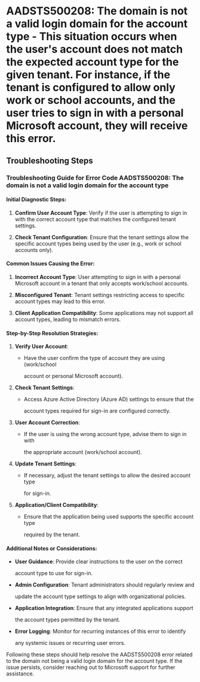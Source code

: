 # AADSTS500208: The domain is not a valid login domain for the account type - This situation occurs when the user's account does not match the expected account type for the given tenant. For instance, if the tenant is configured to allow only work or school accounts, and the user tries to sign in with a personal Microsoft account, they will receive this error.


## Troubleshooting Steps


### Troubleshooting Guide for Error Code AADSTS500208: The domain is not a valid login domain for the account type


#### Initial Diagnostic Steps:

1. **Confirm User Account Type**: Verify if the user is attempting to sign in
   with the correct account type that matches the configured tenant settings.

2. **Check Tenant Configuration**: Ensure that the tenant settings allow the
   specific account types being used by the user (e.g., work or school accounts
   only).


#### Common Issues Causing the Error:

1. **Incorrect Account Type**: User attempting to sign in with a personal
   Microsoft account in a tenant that only accepts work/school accounts.

2. **Misconfigured Tenant**: Tenant settings restricting access to specific
   account types may lead to this error.

3. **Client Application Compatibility**: Some applications may not support all
   account types, leading to mismatch errors.


#### Step-by-Step Resolution Strategies:

1. **Verify User Account**:
   * Have the user confirm the type of account they are using (work/school

     account or personal Microsoft account).

2. **Check Tenant Settings**:

   * Access Azure Active Directory (Azure AD) settings to ensure that the

     account types required for sign-in are configured correctly.

3. **User Account Correction**:

   * If the user is using the wrong account type, advise them to sign in with

     the appropriate account (work/school account).

4. **Update Tenant Settings**:

   * If necessary, adjust the tenant settings to allow the desired account type

     for sign-in.

5. **Application/Client Compatibility**:
   * Ensure that the application being used supports the specific account type

     required by the tenant.


#### Additional Notes or Considerations:


* **User Guidance**: Provide clear instructions to the user on the correct

  account type to use for sign-in.

* **Admin Configuration**: Tenant administrators should regularly review and

  update the account type settings to align with organizational policies.

* **Application Integration**: Ensure that any integrated applications support

  the account types permitted by the tenant.

* **Error Logging**: Monitor for recurring instances of this error to identify

  any systemic issues or recurring user errors.

Following these steps should help resolve the AADSTS500208 error related to the
domain not being a valid login domain for the account type. If the issue
persists, consider reaching out to Microsoft support for further assistance.